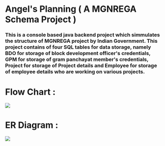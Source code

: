 <h1> Angel's Planning ( A MGNREGA Schema Project ) </h1>

<h3>
This is a console based java backend project which simmulates the structure of MGNREGA project by Indian Government.
This project contains of four SQL tables for data storage, 
namely BDO for storage of block development officer's credentials,
GPM for storage of gram panchayat member's credentials,
Project for storage of Project details and
Employee for storage of employee details who are working on various projects.
</h3>



# Flow Chart :

<img src="https://www.linkpicture.com/q/Angel-s-Vikash-1.jpg" type="image"></a>

# ER Diagram : 

<img src="https://www.linkpicture.com/q/ER-diagram.png" type="image"></a>
